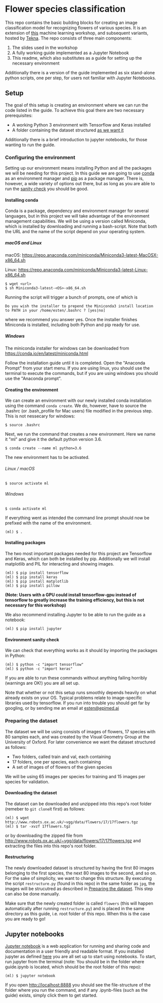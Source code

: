 # Flower species classification
This repo contains the basic building blocks for creating an image classification model for recognizing flowers of various species. It is an extension of [this](https://www.tekna.no/kurs/maskinlaringsworkshop---python-36454/) machine learning workshop, and subsequent variants, hosted by [Tekna](https://www.tekna.no). The repo consists of three main components:

1. The slides used in the workshop
2. A fully working guide implemented as a Jupyter Notebook
3. This readme, which also substitutes as a guide for setting up the necessary environment

Additionally there is a version of the guide implemented as six stand-alone python scripts, one per step, for users not familiar with Jupyter Notebooks.

## Setup
The goal of this setup is creating an environment where we can run the code listed in the guide. To achieve this goal there are two necessary prerequisites:

- A working Python 3 environment with Tensorflow and Keras installed
- A folder containing the dataset structured [as we want it](#preparing-the-dataset)

Additionally there is a brief introduction to jupyter notebooks, for those wanting to run the guide.


### Configuring the environment
Setting up our environment means installing Python and all the packages we will be needing for this project. In this guide we are going to use [conda](https://conda.io) as an environment manager and [pip](https://pypi.org/project/pip/) as a package manager. There is, however, a wide variety of options out there, but as long as you are able to run the [sanity check](#environment-sanity-check) you should be good.

#### Installing conda
Conda is a package, dependency and environment manager for several languages, but in this project we will take advantage of the environment management capabilities. We will be using a version called Miniconda, which is installed by downloading and running a bash-script. Note that both the URL and the name of the script depend on your operating system.

##### macOS and Linux
macOS: https://repo.anaconda.com/miniconda/Miniconda3-latest-MacOSX-x86_64.sh

Linux: https://repo.anaconda.com/miniconda/Miniconda3-latest-Linux-x86_64.sh

```
$ wget <url> 
$ sh Miniconda3-latest-<OS>-x86_64.sh
```

Running the script will trigger a bunch of prompts, one of which is 

```
Do you wish the installer to prepend the Miniconda3 install location to PATH in your /home/esten/.bashrc ? [yes|no]
```

where we recommend you answer yes. Once the installer finishes Miniconda is installed, including both Python and pip ready for use.

##### Windows
The miniconda installer for windows can be downloaded from 
https://conda.io/en/latest/miniconda.html

Follow the installation guide until it is completed. Open the "Anaconda Prompt" from your start menu. If you are using linux, you should use the terminal to execute the commands, but if you are using windows you should use the "Anaconda prompt". 

#### Creating the environment
We can create an environment with our newly installed conda installation using the command ```conda create```. We do, however, have to source the .bashrc (or .bash_profile for Mac users) file modified in the previous step. This is not nessecary for windows:

```
$ source .bashrc 
```
Next, we run the command that creates a new environment. Here we name it "ml" and give it the default python version 3.6.
```
$ conda create --name ml python=3.6
```
The new environment has to be activated.
###### Linux / macOS
```
$ source activate ml
```
###### Windows
```
$ conda activate ml
```
If everything went as intended the command line prompt should now be prefixed with the name of the environment.

```
(ml) $ .
```

#### Installing packages
The two most important packages needed for this project are Tensorflow and Keras, which can both be installed by pip. Additionally we will install matplotlib and PIL for interacting and showing images.

```
(ml) $ pip install tensorflow
(ml) $ pip install keras
(ml) $ pip install matplotlib
(ml) $ pip install pillow
```
<b>(Note: Users with a GPU could install tensorflow-gpu instead of tensorflow to greatly increase the training efficiency, but this is not necessary for this workshop)</b>

We also recommend installing Jupyter to be able to run the guide as a notebook:

```
(ml) $ pip install jupyter
```

#### Environment sanity check
We can check that everything works as it should by importing the packages in Python:

```
(ml) $ python -c "import tensorflow" 
(ml) $ python -c "import keras"
```

If you are able to run these commands without anything failing horribly (warnings are OK!) you are all set up.

Note that whether or not this setup runs smoothly depends heavily on what already exists on your OS. Typical problems relate to image-specific libraries used by tensorflow. If you run into trouble you should get far by googling, or by sending me an email at esten@epimed.ai

### Preparing the dataset
The dataset we will be using consists of images of flowers, 17 species with 80 samples each, and was created by the Visual Geometry Group at the University of Oxford. For later convenience we want the dataset structured as follows:

- Two folders, called train and val, each containing
- 17 folders, one per species, each containing
- A set of images of of flowers of the given species

We will be using 65 images per species for training and 15 images per species for validation.

#### Downloading the dataset
The dataset can be downloaded and unzipped into this repo's root folder (remeber to ```git clone```it first) as follows:

```
(ml) $ wget http://www.robots.ox.ac.uk/~vgg/data/flowers/17/17flowers.tgz
(ml) $ tar -xvzf 17flowers.tgz
```
or by downloading the zipped file from http://www.robots.ox.ac.uk/~vgg/data/flowers/17/17flowers.tgz
and extracting the files into this repo's root folder.

#### Restructuring
The newly downloaded dataset is structured by having the first 80 images belonging to the first species, the next 80 images to the second, and so on. For the sake of simplicity, we want to change this structure. By executing the script ```restructure.py``` (found in this repo) in the same folder as ```jpg```, the images will be strucutred as described in [Preparing the dataset](README.md#preparing-the-dataset). This step can also be done manually.

Make sure that the newly created folder is called ```flowers``` (this will happen automatically after running ```restructure.py```) and is placed in the same directory as this guide, i.e. root folder of this repo. When this is the case you are ready to go!

## Jupyter notebooks
[Jupyter notebook](http://www.jupyter.org) is a web application for running and sharing code and documentation in a user friendly and readable format. If you installed jupyter as defined [here](#installing-packages) you are all set up to start using notebooks. To start, run jupyter from the terminal (note: You should be in the folder where guide.ipynb is located, which should be the root folder of this repo):

```
(ml) $ jupyter notebook
```

If you open [http://localhost:8888](http://localhost:8888) you should see the file-structure of the folder where you run the command, and if any .ipynb-files (such as the guide) exists, simply click them to get started.
